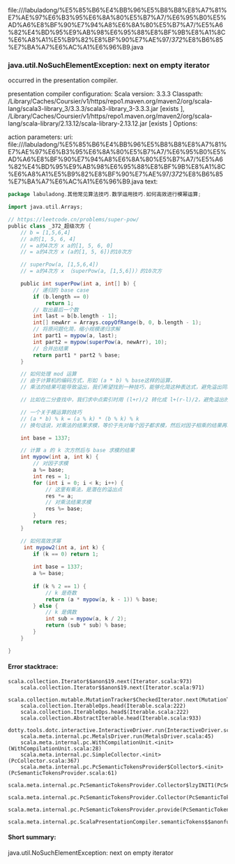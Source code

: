 file://<WORKSPACE>/labuladong/%E5%85%B6%E4%BB%96%E5%B8%B8%E8%A7%81%E7%AE%97%E6%B3%95%E6%8A%80%E5%B7%A7/%E6%95%B0%E5%AD%A6%E8%BF%90%E7%94%A8%E6%8A%80%E5%B7%A7/%E5%A6%82%E4%BD%95%E9%AB%98%E6%95%88%E8%BF%9B%E8%A1%8C%E6%A8%A1%E5%B9%82%E8%BF%90%E7%AE%97/_372_%E8%B6%85%E7%BA%A7%E6%AC%A1%E6%96%B9.java
### java.util.NoSuchElementException: next on empty iterator

occurred in the presentation compiler.

presentation compiler configuration:
Scala version: 3.3.3
Classpath:
<HOME>/Library/Caches/Coursier/v1/https/repo1.maven.org/maven2/org/scala-lang/scala3-library_3/3.3.3/scala3-library_3-3.3.3.jar [exists ], <HOME>/Library/Caches/Coursier/v1/https/repo1.maven.org/maven2/org/scala-lang/scala-library/2.13.12/scala-library-2.13.12.jar [exists ]
Options:



action parameters:
uri: file://<WORKSPACE>/labuladong/%E5%85%B6%E4%BB%96%E5%B8%B8%E8%A7%81%E7%AE%97%E6%B3%95%E6%8A%80%E5%B7%A7/%E6%95%B0%E5%AD%A6%E8%BF%90%E7%94%A8%E6%8A%80%E5%B7%A7/%E5%A6%82%E4%BD%95%E9%AB%98%E6%95%88%E8%BF%9B%E8%A1%8C%E6%A8%A1%E5%B9%82%E8%BF%90%E7%AE%97/_372_%E8%B6%85%E7%BA%A7%E6%AC%A1%E6%96%B9.java
text:
```scala
package labuladong.其他常见算法技巧.数学运用技巧.如何高效进行模幂运算;

import java.util.Arrays;

// https://leetcode.cn/problems/super-pow/
public class _372_超级次方 {
    // b = [1,5,6,4]
    // a的[1, 5, 6, 4]
    // = a的4次方 x a的[1, 5, 6, 0]
    // = a的4次方 x (a的[1, 5, 6])的10次方

    // superPow(a, [1,5,6,4])
    // = a的4次方 x （superPow(a, [1,5,6])）的10次方

    public int superPow(int a, int[] b) {
        // 递归的 base case
        if (b.length == 0)
            return 1;
        // 取出最后一个数
        int last = b[b.length - 1];
        int[] newArr = Arrays.copyOfRange(b, 0, b.length - 1);
        // 将原问题化简，缩小规模递归求解
        int part1 = mypow(a, last);
        int part2 = mypow(superPow(a, newArr), 10);
        // 合并出结果
        return part1 * part2 % base;
    }

    // 如何处理 mod 运算
    // 由于计算机的编码方式，形如 (a * b) % base这样的运算，
    // 乘法的结果可能导致溢出，我们希望找到一种技巧，能够化简这种表达式，避免溢出同时得到结果。

    // 比如在二分查找中，我们求中点索引时用 (l+r)/2 转化成 l+(r-l)/2，避免溢出的同时得到正确的结果。

    // 一个关于模运算的技巧
    // (a * b) % k = (a % k) * (b % k) % k
    // 换句话说，对乘法的结果求模，等价于先对每个因子都求模，然后对因子相乘的结果再求模。

    int base = 1337;

    // 计算 a 的 k 次方然后与 base 求模的结果
    int mypow(int a, int k) {
        // 对因子求模
        a %= base;
        int res = 1;
        for (int i = 0; i < k; i++) {
            // 这里有乘法，是潜在的溢出点
            res *= a;
            // 对乘法结果求模
            res %= base;
        }
        return res;
    }

    // 如何高效求幂
     int mypow2(int a, int k) {
        if (k == 0) return 1;
    
        int base = 1337;
        a %= base;
    
        if (k % 2 == 1) {
            // k 是奇数
            return (a * mypow(a, k - 1)) % base;
        } else {
            // k 是偶数
            int sub = mypow(a, k / 2);
            return (sub * sub) % base;
        }
    }

}

```



#### Error stacktrace:

```
scala.collection.Iterator$$anon$19.next(Iterator.scala:973)
	scala.collection.Iterator$$anon$19.next(Iterator.scala:971)
	scala.collection.mutable.MutationTracker$CheckedIterator.next(MutationTracker.scala:76)
	scala.collection.IterableOps.head(Iterable.scala:222)
	scala.collection.IterableOps.head$(Iterable.scala:222)
	scala.collection.AbstractIterable.head(Iterable.scala:933)
	dotty.tools.dotc.interactive.InteractiveDriver.run(InteractiveDriver.scala:168)
	scala.meta.internal.pc.MetalsDriver.run(MetalsDriver.scala:45)
	scala.meta.internal.pc.WithCompilationUnit.<init>(WithCompilationUnit.scala:28)
	scala.meta.internal.pc.SimpleCollector.<init>(PcCollector.scala:367)
	scala.meta.internal.pc.PcSemanticTokensProvider$Collector$.<init>(PcSemanticTokensProvider.scala:61)
	scala.meta.internal.pc.PcSemanticTokensProvider.Collector$lzyINIT1(PcSemanticTokensProvider.scala:61)
	scala.meta.internal.pc.PcSemanticTokensProvider.Collector(PcSemanticTokensProvider.scala:61)
	scala.meta.internal.pc.PcSemanticTokensProvider.provide(PcSemanticTokensProvider.scala:90)
	scala.meta.internal.pc.ScalaPresentationCompiler.semanticTokens$$anonfun$1(ScalaPresentationCompiler.scala:111)
```
#### Short summary: 

java.util.NoSuchElementException: next on empty iterator